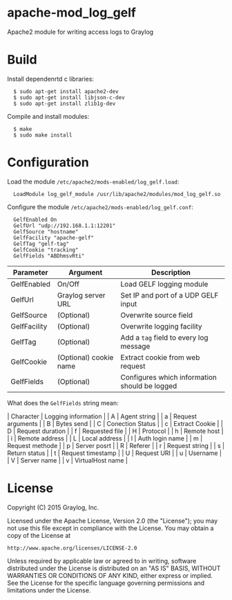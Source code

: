 # apache-mod_log_gelf
Apache2 module for writing access logs to Graylog

# Build

Install dependenrtd c libraries:

```
  $ sudo apt-get install apache2-dev
  $ sudo apt-get install libjson-c-dev
  $ sudo apt-get install zlib1g-dev
```

Compile and install modules:

```
  $ make
  $ sudo make install
```

# Configuration

Load the module `/etc/apache2/mods-enabled/log_gelf.load`:

```
  LoadModule log_gelf_module /usr/lib/apache2/modules/mod_log_gelf.so
```

Configure the module `/etc/apache2/mods-enabled/log_gelf.conf`:

```
  GelfEnabled On
  GelfUrl "udp://192.168.1.1:12201"
  GelfSource "hostname"
  GelfFacility "apache-gelf"
  GelfTag "gelf-tag"
  GelfCookie "tracking"
  GelfFields "ABDhmsvRti"
```

| Parameter | Argument | Description |
|-----------|----------|-------------|
| GelfEnabled | On/Off | Load GELF logging module |
| GelfUrl | Graylog server URL | Set IP and port of a UDP GELF input |
| GelfSource | (Optional) | Overwrite source field |
| GelfFacility | (Optional) | Overwrite logging facility |
| GelfTag | (Optional) | Add a `tag` field to every log message |
| GelfCookie | (Optional) cookie name | Extract cookie from web request |
| GelfFields | (Optional) | Configures which information should be logged |

What does the `GelfFields` string mean:

| Character | Logging information |
| A | Agent string |
| a | Request arguments |
| B | Bytes send |
| C | Conection Status |
| c | Extract Cookie |
| D | Request duration |
| f | Requested file |
| H | Protocol |
| h | Remote host |
| i | Remote address |
| L | Local address |
| l | Auth login name |
| m | Request methode |
| p | Server posrt |
| R | Referer |
| r | Request string |
| s | Return status |
| t | Request timestamp |
| U | Request URI |
| u | Username |
| V | Server name |
| v | VirtualHost name |

# License

Copyright (C) 2015 Graylog, Inc.

Licensed under the Apache License, Version 2.0 (the "License");
you may not use this file except in compliance with the License.
You may obtain a copy of the License at

    http://www.apache.org/licenses/LICENSE-2.0

Unless required by applicable law or agreed to in writing, software
distributed under the License is distributed on an "AS IS" BASIS,
WITHOUT WARRANTIES OR CONDITIONS OF ANY KIND, either express or implied.
See the License for the specific language governing permissions and
limitations under the License.
